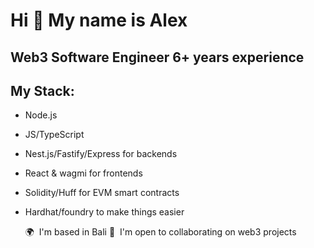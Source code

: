 Hi 👋 My name is Alex
=====================

Web3 Software Engineer 6+ years experience
------------------------------------------

My Stack:
---------

* Node.js
* JS/TypeScript
* Nest.js/Fastify/Express for backends
* React & wagmi for frontends
* Solidity/Huff for EVM smart contracts
* Hardhat/foundry to make things easier

  🌍  I'm based in Bali
  🤝  I'm open to collaborating on web3 projects
